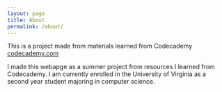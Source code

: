 ```yaml
---
layout: page
title: About
permalink: /about/
---
```


This is a project made from materials learned from Codecademy [codecademy.com](https://www.codecademy.com/)

I made this webapge as a summer project from resources I learned from Codecademy. I am currently enrolled in the University of Virginia as a second year student majoring in computer science. 

